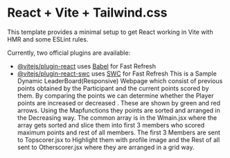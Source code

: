 # React + Vite + Tailwind.css

This template provides a minimal setup to get React working in Vite with HMR and some ESLint rules.

Currently, two official plugins are available:

- [@vitejs/plugin-react](https://github.com/vitejs/vite-plugin-react/blob/main/packages/plugin-react/README.md) uses [Babel](https://babeljs.io/) for Fast Refresh
- [@vitejs/plugin-react-swc](https://github.com/vitejs/vite-plugin-react-swc) uses [SWC](https://swc.rs/) for Fast Refresh
This is a Sample Dynamic LeaderBoard(Responsive) Webpage which consist of previous points obtained by the Participant and the current points scored by them. By comparing the points we can determine whether the Player points are increased or decreased . These are shown by green and red arrows.
Using the Mapfunctions they points are sorted and arranged in the Decreasing way.
The common array is in the Wmain.jsx where the array gets sorted and slice them into first 3 members who scored maximum points and rest of all members.
The first 3 Members are sent to Topscorer.jsx to Highlight them with profile image and the Rest of all sent to Otherscorer.jsx where they are arranged in a grid way.
